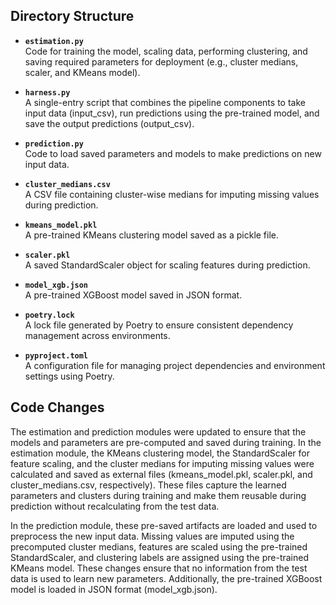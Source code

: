 ## Directory Structure

- **`estimation.py`**  
  Code for training the model, scaling data, performing clustering, and saving required parameters for deployment (e.g., cluster medians, scaler, and KMeans model).

- **`harness.py`**  
  A single-entry script that combines the pipeline components to take input data (input_csv), run predictions using the pre-trained model, and save the output predictions (output_csv).

- **`prediction.py`**  
  Code to load saved parameters and models to make predictions on new input data.
  
- **`cluster_medians.csv`**  
  A CSV file containing cluster-wise medians for imputing missing values during prediction.

- **`kmeans_model.pkl`**  
  A pre-trained KMeans clustering model saved as a pickle file.

- **`scaler.pkl`**  
  A saved StandardScaler object for scaling features during prediction.

- **`model_xgb.json`**  
  A pre-trained XGBoost model saved in JSON format.

- **`poetry.lock`**  
  A lock file generated by Poetry to ensure consistent dependency management across environments.

- **`pyproject.toml`**  
  A configuration file for managing project dependencies and environment settings using Poetry.

## Code Changes
The estimation and prediction modules were updated to ensure that the models and parameters are pre-computed and saved during training. In the estimation module, the KMeans clustering model, the StandardScaler for feature scaling, and the cluster medians for imputing missing values were calculated and saved as external files (kmeans_model.pkl, scaler.pkl, and cluster_medians.csv, respectively). These files capture the learned parameters and clusters during training and make them reusable during prediction without recalculating from the test data.

In the prediction module, these pre-saved artifacts are loaded and used to preprocess the new input data. Missing values are imputed using the precomputed cluster medians, features are scaled using the pre-trained StandardScaler, and clustering labels are assigned using the pre-trained KMeans model. These changes ensure that no information from the test data is used to learn new parameters. Additionally, the pre-trained XGBoost model is loaded in JSON format (model_xgb.json). 

